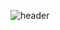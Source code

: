 ![header](https://capsule-render.vercel.app/api?type=waving&color=auto&height=300&section=header&text=Lee$20Eun%20Jae&fontSize=90&animation=fadeIn&fontAlignY=38&desc=Decorate%20GitHub%20Profile%20or%20any%20Repo%20like%20me!&descAlignY=51&descAlign=62)
